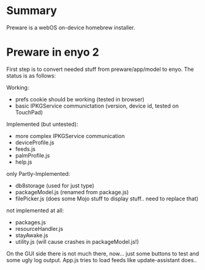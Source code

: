 Summary
=======
Preware is a webOS on-device homebrew installer. 

Preware in enyo 2
=========

First step is to convert needed stuff from preware/app/model to enyo. The status is as follows:

Working:
- prefs cookie should be working (tested in browser)
- basic IPKGService communictation (version, device id, tested on TouchPad)

Implemented (but untested):
- more complex IPKGService communication
- deviceProfile.js
- feeds.js
- palmProfile.js
- help.js

only Partly-Implemented:
- db8storage (used for just type)
- packageModel.js (renamed from package.js)
- filePicker.js (does some Mojo stuff to display stuff.. need to replace that)

not implemented at all:
- packages.js
- resourceHandler.js
- stayAwake.js
- utility.js (will cause crashes in packageModel.js!)

On the GUI side there is not much there, now... just some buttons to test and some ugly log output.
App.js tries to load feeds like update-assistant does..
